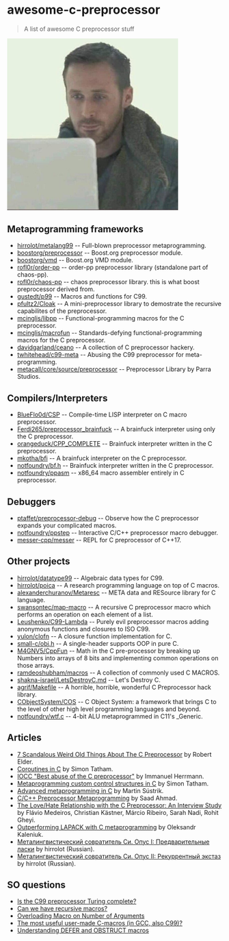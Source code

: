 # awesome-c-preprocessor

> A list of awesome C preprocessor stuff

<img src="meme.jpeg" width="400px">

## Metaprogramming frameworks

 - [hirrolot/metalang99](https://github.com/hirrolot/metalang99) -- Full-blown preprocessor metaprogramming.
 - [boostorg/preprocessor](https://github.com/boostorg/preprocessor) -- Boost.org preprocessor module.
 - [boostorg/vmd](https://github.com/boostorg/vmd) -- Boost.org VMD module.
 - [rofl0r/order-pp](https://github.com/rofl0r/order-pp) -- order-pp preprocessor library (standalone part of chaos-pp).
 - [rofl0r/chaos-pp](https://github.com/rofl0r/chaos-pp) -- chaos preprocessor library. this is what boost preprocessor derived from.
 - [gustedt/p99](https://gitlab.inria.fr/gustedt/p99/) -- Macros and functions for C99.
 - [pfultz2/Cloak](https://github.com/pfultz2/Cloak) -- A mini-preprocessor library to demostrate the recursive capabilites of the preprocessor.
 - [mcinglis/libpp](https://github.com/mcinglis/libpp) -- Functional-programming macros for the C preprocessor.
 - [mcinglis/macrofun](https://github.com/mcinglis/macrofun) -- Standards-defying functional-programming macros for the C preprocessor.
 - [davidgarland/ceano](https://github.com/davidgarland/ceano) -- A collection of C preprocessor hackery.
 - [twhitehead/c99-meta](https://github.com/twhitehead/c99-meta) -- Abusing the C99 preprocessor for meta-programming.
 - [metacall/core/source/preprocessor](https://github.com/metacall/core/tree/develop/source/preprocessor) -- Preprocessor Library by Parra Studios.

## Compilers/Interpreters

 - [BlueFlo0d/CSP](https://github.com/BlueFlo0d/CSP) --  Compile-time LISP interpreter on C macro preprocessor.
 - [Ferdi265/preprocessor_brainfuck](https://github.com/Ferdi265/preprocessor_brainfuck) -- A brainfuck interpreter using only the C preprocessor.
 - [orangeduck/CPP_COMPLETE](https://github.com/orangeduck/CPP_COMPLETE) -- Brainfuck interpreter written in the C preprocessor.
 - [mkotha/bfi](https://github.com/mkotha/bfi) -- A brainfuck interpreter on the C preprocessor.
 - [notfoundry/bf.h](https://gist.github.com/notfoundry/fad611951bbcec68d72be4fa093537a8#file-bf-h) -- Brainfuck interpreter written in the C preprocessor.
 - [notfoundry/ppasm](https://github.com/notfoundry/ppasm) -- x86_64 macro assembler entirely in C preprocessor.

## Debuggers

 - [ptaffet/preprocessor-debug](https://github.com/ptaffet/preprocessor-debug) -- Observe how the C preprocessor expands your complicated macros.
 - [notfoundry/ppstep](https://github.com/notfoundry/ppstep) -- Interactive C/C++ preprocessor macro debugger.
 - [messer-cpp/messer](https://github.com/messer-cpp/messer) -- REPL for C preprocessor of C++17.

## Other projects

 - [hirrolot/datatype99](https://github.com/hirrolot/datatype99) -- Algebraic data types for C99.
 - [hirrolot/poica](https://github.com/hirrolot/poica) -- A research programming language on top of C macros.
 - [alexanderchuranov/Metaresc](https://github.com/alexanderchuranov/Metaresc) -- META data and RESource library for C language.
 - [swansontec/map-macro](https://github.com/swansontec/map-macro) -- A recursive C preprocessor macro which performs an operation on each element of a list.
 - [Leushenko/C99-Lambda](https://github.com/Leushenko/C99-Lambda) -- Purely evil preprocessor macros adding anonymous functions and closures to ISO C99.
 - [yulon/clofn](https://github.com/yulon/clofn) -- A closure function implementation for C.
 - [small-c/obj.h](https://github.com/small-c/obj.h) -- A single-header supports OOP in pure C.
 - [M4GNV5/CppFun](https://github.com/M4GNV5/CppFun) -- Math in the C pre-processor by breaking up Numbers into arrays of 8 bits and implementing common operations on those arrays.
 - [ramdeoshubham/macros](https://github.com/ramdeoshubham/macros) -- A collection of commonly used C MACROS.
 - [shakna-israel/LetsDestroyC.md](https://gist.github.com/shakna-israel/4fd31ee469274aa49f8f9793c3e71163#file-letsdestroyc-md) -- Let's Destroy C.
 - [agrif/Makefile](https://gist.github.com/agrif/6127126) -- A horrible, horrible, wonderful C Preprocessor hack library.
 - [CObjectSystem/COS](https://github.com/CObjectSystem/COS) -- C Object System: a framework that brings C to the level of other high level programming languages and beyond.
 - [notfoundry/wtf.c](https://gist.github.com/notfoundry/aa927a9ef07a3a5990b08c5e78b0b492) -- 4-bit ALU metaprogrammed in C11's \_Generic.

## Articles

 - [7 Scandalous Weird Old Things About The C Preprocessor](https://blog.robertelder.org/7-weird-old-things-about-the-c-preprocessor/) by Robert Elder.
 - [Coroutines in C](https://www.chiark.greenend.org.uk/~sgtatham/coroutines.html) by Simon Tatham.
 - [IOCC "Best abuse of the C preprocessor"](http://www.ioccc.org/2001/herrmann1.hint) by Immanuel Herrmann.
 - [Metaprogramming custom control structures in C](https://www.chiark.greenend.org.uk/~sgtatham/mp/) by Simon Tatham.
 - [Advanced metaprogramming in C](https://250bpm.com/blog:56/) by Martin Sústrik.
 - [C/C++ Preprocessor Metaprogramming](http://saadahmad.ca/cc-preprocessor-metaprogramming-2/) by Saad Ahmad.
 - [The Love/Hate Relationship with the C Preprocessor: An Interview Study](https://www.cs.cmu.edu/~ckaestne/pdf/ecoop15.pdf) by Flávio Medeiros, Christian Kästner, Márcio Ribeiro, Sarah Nadi, Rohit Gheyi.
 - [Outperforming LAPACK with C metaprogramming](https://wordsandbuttons.online/outperforming_lapack_with_c_metaprogramming.html) by Oleksandr Kaleniuk.
 - [Металингвистический совратитель Си. Опус I: Предварительные ласки](https://habr.com/en/post/520850/) by hirrolot (Russian).
 - [Металингвистический совратитель Си. Опус II: Рекуррентный экстаз](https://habr.com/en/post/523606/) by hirrolot (Russian).

## SO questions

 - [Is the C99 preprocessor Turing complete?](https://stackoverflow.com/questions/3136686/is-the-c99-preprocessor-turing-complete)
 - [Can we have recursive macros?](https://stackoverflow.com/questions/12447557/can-we-have-recursive-macros)
 - [Overloading Macro on Number of Arguments](https://stackoverflow.com/questions/11761703/overloading-macro-on-number-of-arguments)
 - [The most useful user-made C-macros (in GCC, also C99)?](https://stackoverflow.com/questions/1772119/the-most-useful-user-made-c-macros-in-gcc-also-c99)
 - [Understanding DEFER and OBSTRUCT macros](https://stackoverflow.com/questions/29962560/understanding-defer-and-obstruct-macros)
